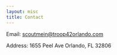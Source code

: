 ```yaml
---
layout: misc
title: Contact
---
```


Email: [scoutmein@troop42orlando.com](mailto:scoutmein@troop42orlando.com)

Address: 1655 Peel Ave Orlando, FL 32806

